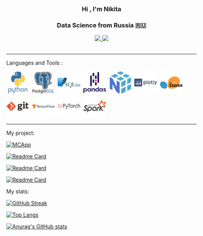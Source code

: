 
<h3 align="center">Hi , I'm Nikita </a> 
<h3 align="center">Data Science from Russia 🇷🇺</h3>
</div>
<div id="badges" align="center">
  <a href="https://t.me/NikitaSoloveoff">
    <img src="https://img.shields.io/badge/Telegram-blue?logo=telegram&logoColor=white&style=for-the-badge"/>
  </a>
  <a href="https://www.linkedin.com/in/nikita-solovev-952a57249/">
    <img src="https://img.shields.io/badge/Linkedin-blue?logo=linkedin&logoColor=white&style=for-the-badge"/>
  </a>
</div>
<div id="badges" align="center">
    <img src="https://komarev.com/ghpvc/?username=SolovevNS&style=flat-square&color=blue" alt=""/>
</div>

---

Languages and Tools :
 
<div>
  <img src="https://github.com/devicons/devicon/blob/master/icons/python/python-original-wordmark.svg" title="Python" alt="Python" width="60" height="60"/>&nbsp;
  <img src="https://github.com/devicons/devicon/blob/master/icons/postgresql/postgresql-original-wordmark.svg" title="Postgresql" alt="Postgresql" width="60" height="60"/>&nbsp;
  <img src="https://github.com/devicons/devicon/blob/master/icons/sqlite/sqlite-original-wordmark.svg" title="SQLite" alt="SQLlite" width="60" height="60"/>&nbsp;
  <img src="https://github.com/devicons/devicon/blob/master/icons/pandas/pandas-original-wordmark.svg" title="Pandas" alt="Pandas" width="60" height="60"/>&nbsp;
  <img src="https://github.com/devicons/devicon/blob/master/icons/numpy/numpy-original.svg" title="NumPy" alt="NumPy" width="60" height="60"/>&nbsp;
  <img src="https://github.com/devicons/devicon/blob/master/icons/plotly/plotly-original-wordmark.svg" title="Plotly" alt="Plotly" width="60" height="60"/>&nbsp;
  <img src="https://github.com/devicons/devicon/blob/master/icons/scikitlearn/scikitlearn-original.svg" title="Scikit-learn" alt="Scikit-learn" width="60" height="60"/>&nbsp;
  <img src="https://github.com/devicons/devicon/blob/master/icons/git/git-original-wordmark.svg" title="Git" alt="Git" width="60" height="60"/>&nbsp;
  <img src="https://github.com/devicons/devicon/blob/master/icons/tensorflow/tensorflow-original-wordmark.svg" title="TensorFlow" alt="TensorFlow" width="60" height="60"/>&nbsp;
  <img src="https://github.com/devicons/devicon/blob/master/icons/pytorch/pytorch-original-wordmark.svg" title="PyTorch" alt="PyTorch" width="60" height="60"/>&nbsp;
  <img src="https://github.com/devicons/devicon/blob/master/icons/apachespark/apachespark-original-wordmark.svg" title="Apachespark" alt="Apachespark" width="60" height="60"/>&nbsp
</div>

---

My project:



<div id="badges" class="spaced-element">
  <a href="https://movie-classification-app-x7fpwr7gsebw3yh4ow8ooh.streamlit.app/">
    <img src="https://img.shields.io/badge/Movie%20Class%20App-orange?style=for-the-badge&labelColor=white&color=orange" alt="MCApp" style="width: 400px; height: 130px;"/>
  </a>
</div>

[![Readme Card](https://github-readme-stats.vercel.app/api/pin/?username=SolovevNS&repo=movies-classification)](https://github.com/SolovevNS/movies-classification)






[![Readme Card](https://github-readme-stats.vercel.app/api/pin/?username=SolovevNS&repo=Property-price-prediction)](https://github.com/SolovevNS/Property-price-prediction)








[![Readme Card](https://github-readme-stats.vercel.app/api/pin/?username=SolovevNS&repo=Educational-projects-YaP)](https://github.com/SolovevNS/Educational-projects-YaP)



My stats:

[![GitHub Streak](http://github-readme-streak-stats.herokuapp.com?user=SolovevNS&theme=sea)](https://git.io/streak-stats)

[![Top Langs](https://github-readme-stats.vercel.app/api/top-langs/?username=SolovevNS&card_width=500px&layout=compact&theme=blue)](https://github.com/anuraghazra/github-readme-stats)

[![Anurag's GitHub stats](https://github-readme-stats.vercel.app/api?username=SolovevNS&theme=sea)](https://github.com/anuraghazra/github-readme-stats)





